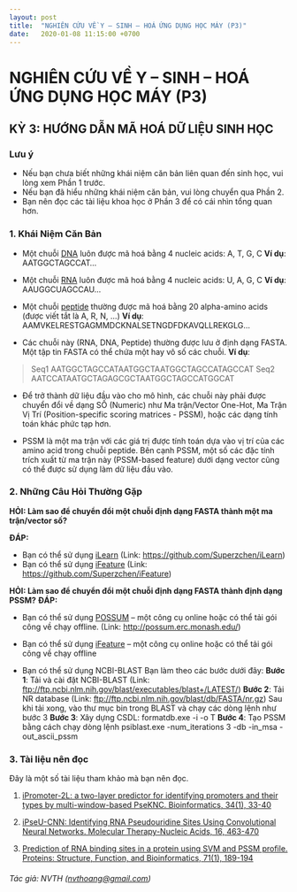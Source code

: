 ```yaml
---
layout: post
title:  "NGHIÊN CỨU VỀ Y – SINH – HOÁ ỨNG DỤNG HỌC MÁY (P3)"
date:   2020-01-08 11:15:00 +0700
---
```


# NGHIÊN CỨU VỀ Y – SINH – HOÁ ỨNG DỤNG HỌC MÁY (P3)

## KỲ 3: HƯỚNG DẪN MÃ HOÁ DỮ LIỆU SINH HỌC
### Lưu ý
 - Nếu bạn chưa biết những khái niệm căn bản liên quan đến sinh học, vui lòng xem Phần 1 trước.
 - Nếu bạn đã hiểu những khái niệm căn bản, vui lòng chuyển qua Phần 2.
 - Bạn nên đọc các tài liệu khoa học ở Phần 3 để có cái nhìn tổng quan hơn.

### 1. Khái Niệm Căn Bản
- Một chuỗi [DNA](https://en.wikipedia.org/wiki/DNA) luôn được mã hoá bằng 4 nucleic acids: A, T, G, C
**Ví dụ**: AATGGCTAGCCAT…

- Một chuỗi [RNA](https://en.wikipedia.org/wiki/RNA) luôn được mã hoá bằng 4 nucleic acids: U, A, G, C
**Ví dụ**: AAUGGCUAGCCAU…
 
- Một chuỗi [peptide](https://en.wikipedia.org/wiki/Peptide) thường được mã hoá bằng 20 alpha-amino acids (được viết tắt là  A, R, N, …)
**Ví dụ**: AAMVKELRESTGAGMMDCKNALSETNGDFDKAVQLLREKGLG…

- Các chuỗi này (RNA, DNA, Peptide) thường được lưu ở định dạng FASTA. Một tập tin FASTA có thể chứa một hay vô số các chuỗi.
**Ví dụ**:

>Seq1
AATGGCTAGCCATAATGGCTAATGGCTAGCCATAGCCAT
>Seq2
AATCCATAATGCTAGAGCGCTAATGGCTAGCCATGGCAT

- Để trở thành dữ liệu đầu vào cho mô hình, các chuỗi này phải được chuyển đổi về dạng SỐ (Numeric) như Ma trận/Vector One-Hot, Ma Trận Vị Trí (Position-specific scoring matrices - PSSM), hoặc các dạng tính toán khác phức tạp hơn. 

- PSSM là một ma trận với các giá trị được tính toán dựa vào vị trí của các amino acid trong chuỗi peptide. Bên cạnh PSSM, một số các đặc tính trích xuất từ ma trận này (PSSM-based feature) dưới dạng vector cũng có thể được sử dụng làm dữ liệu đầu vào.  

### 2. Những Câu Hỏi Thường Gặp
**HỎI: Làm sao để chuyển đổi một chuỗi định dạng FASTA thành một ma trận/vector số?**

**ĐÁP:** 
- Bạn có thể sử dụng [iLearn](https://academic.oup.com/bib/advance-article/doi/10.1093/bib/bbz041/5475015) 
(Link: https://github.com/Superzchen/iLearn)
- Bạn có thể sử dụng [iFeature](https://academic.oup.com/bioinformatics/article/34/14/2499/4924718) 
(Link: https://github.com/Superzchen/iFeature)

**HỎI: Làm sao để chuyển đổi một chuỗi định dạng FASTA thành định dạng PSSM?**
**ĐÁP:** 
- Bạn có thể sử dụng [POSSUM](http://possum.erc.monash.edu/) – một công cụ online hoặc có thể tải gói công về chạy offline. (Link: http://possum.erc.monash.edu/)

- Bạn có thể sử dụng [iFeature](https://academic.oup.com/bioinformatics/article/34/14/2499/4924718) – một công cụ online hoặc có thể tải gói công về chạy offline

- Bạn có thể sử dụng NCBI-BLAST
Bạn làm theo các bước dưới đây:
**Bước 1**: Tải và cài đặt NCBI-BLAST (Link: ftp://ftp.ncbi.nlm.nih.gov/blast/executables/blast+/LATEST/)
**Bước 2**: Tải NR database (Link: ftp://ftp.ncbi.nlm.nih.gov/blast/db/FASTA/nr.gz) 
Sau khi tải xong, vào thư mục bin trong BLAST và chạy các dòng lệnh như bước 3
**Bước 3**: Xây dựng CSDL: 
formatdb.exe -i <NR Database file> -o T 
**Bước 4**: Tạo PSSM bằng cách chạy dòng lệnh
psiblast.exe -num_iterations 3 -db <NR Database file> -in_msa <Fasta file> -out_ascii_pssm <PSSM Output file> 

### 3. Tài liệu nên đọc

Đây là một số tài liệu tham khảo mà bạn nên đọc.

1. [iPromoter-2L: a two-layer predictor for identifying promoters and their types by multi-window-based PseKNC. Bioinformatics, 34(1), 33-40](https://academic.oup.com/bioinformatics/article/34/1/33/4158035)

2. [iPseU-CNN: Identifying RNA Pseudouridine Sites Using Convolutional Neural Networks. Molecular Therapy-Nucleic Acids, 16, 463-470](https://www.sciencedirect.com/science/article/pii/S216225311930071X)

3. [Prediction of RNA binding sites in a protein using SVM and PSSM profile. Proteins: Structure, Function, and Bioinformatics, 71(1), 189-194](https://onlinelibrary.wiley.com/doi/full/10.1002/prot.21677)

###### Tác giả: NVTH (nvthoang@gmail.com)
